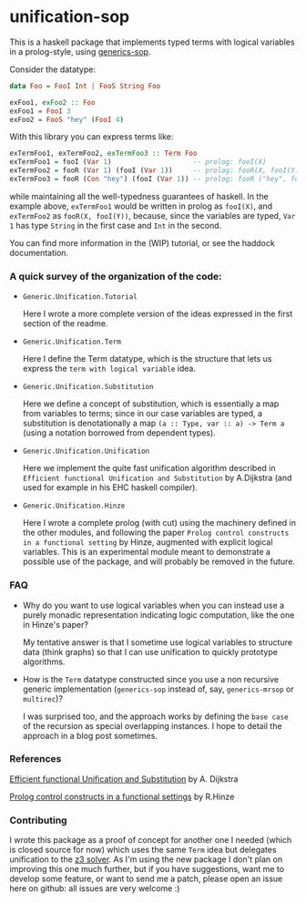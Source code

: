 # unification-sop

This is a haskell package that implements typed terms with logical variables in
a prolog-style, using [generics-sop](http://hackage.haskell.org/package/generics-sop).

Consider the datatype:

``` haskell
data Foo = FooI Int | FooS String Foo

exFoo1, exFoo2 :: Foo
exFoo1 = FooI 3
exFoo2 = FooS "hey" (FooI 4)
```

With this library you can express terms like:

``` haskell
exTermFoo1, exTermFoo2, exTermFoo3 :: Term Foo
exTermFoo1 = fooI (Var 1)                    -- prolog: fooI(X)
exTermFoo2 = fooR (Var 1) (fooI (Var 1))     -- prolog: fooR(X, fooI(Y))
exTermFoo3 = fooR (Con "hey") (fooI (Var 1)) -- prolog: fooR ("hey", fooI(X))
```

while maintaining all the well-typedness guarantees of haskell. In the example
above, `exTermFoo1` would be written in prolog as `fooI(X)`, and `exTermFoo2` as
`fooR(X, fooI(Y))`, because, since the variables are typed, `Var 1` has type
`String` in the first case and `Int` in the second.

You can find more information in the (WIP) tutorial, or see the haddock
documentation.

### A quick survey of the organization of the code:

- `Generic.Unification.Tutorial`

    Here I wrote a more complete version of the ideas expressed in the first
    section of the readme.

- `Generic.Unification.Term`

    Here I define the Term datatype, which is the structure that lets us express
    the `term with logical variable` idea.
    
- `Generic.Unification.Substitution`

    Here we define a concept of substitution, which is essentially a map from
    variables to terms; since in our case variables are typed, a substitution is
    denotationally a map `(a :: Type, var :: a) -> Term a` (using a notation
    borrowed from dependent types).
    
- `Generic.Unification.Unification`

    Here we implement the quite fast unification algorithm described in
    `Efficient functional Unification and Substitution` by A.Dijkstra (and used
    for example in his EHC haskell compiler).

- `Generic.Unification.Hinze`

    Here I wrote a complete prolog (with cut) using the machinery defined in the
    other modules, and following the paper `Prolog control constructs in a
    functional setting` by Hinze, augmented with explicit logical variables.
    This is an experimental module meant to demonstrate a possible use of the
    package, and will probably be removed in the future.

### FAQ
- Why do you want to use logical variables when you can instead use a purely
  monadic representation indicating logic computation, like the one in Hinze's
  paper?

    My tentative answer is that I sometime use logical variables to structure
    data (think graphs) so that I can use unification to quickly prototype
    algorithms.
    
- How is the `Term` datatype constructed since you use a non recursive generic
  implementation (`generics-sop` instead of, say, `generics-mrsop` or
  `multirec`)?

    I was surprised too, and the approach works by defining the `base case` of
    the recursion as special overlapping instances. I hope to detail the
    approach in a blog post sometimes.
    
### References

[Efficient functional Unification and
Substitution](http://www.cs.uu.nl/research/techreps/repo/CS-2008/2008-027.pdf)
by A. Dijkstra

[Prolog control constructs in a functional
settings](https://www.cs.ox.ac.uk/ralf.hinze/publications/Prolog.ps.gz) by R.Hinze

### Contributing

I wrote this package as a proof of concept for another one I needed (which is
closed source for now) which uses the same `Term` idea but delegates unification
to the [z3 solver](https://github.com/Z3Prover/z3). As I'm using the new package
I don't plan on improving this one much further, but if you have suggestions,
want me to develop some feature, or want to send me a patch, please open an
issue here on github: all issues are very welcome :)
